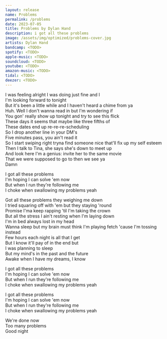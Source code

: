 ```yaml
---
layout: release
name: Problems
permalink: /problems
date: 2023-07-05
title: Problems by Dylan Hand
description: i got all these problems
image: /assets/img/optimized/problems-cover.jpg
artists: Dylan Hand
bandcamp: <TODO>
spotify: <TODO>
apple-music: <TODO>
soundcloud: <TODO>
youtube: <TODO>
amazon-music: <TODO>
tidal: <TODO>
deezer: <TODO>
---
```

I was feeling alright I was doing just fine and I  
I'm looking forward to tonight  
But it's been a little while and I haven't heard a chime from ya  
Huh. Well I don't wanna read in but I'm wondering if  
You gon' really show up tonight and try to see this flick  
These days it seems that maybe like three fifths of   
These dates end up re-re-re-scheduling   
So I drop another line in your DM's  
Five minutes pass, you ain't read it  
So I start swiping right tryna find someone nice that'll fix up my self esteem  
Then I talk to Tina, she says she's down to meet up  
And look here I'm a genius: invite her to the same movie  
That we were supposed to go to then we see ya  
Damn  

I got all these problems  
I'm hoping I can solve 'em now  
But when I run they're following me  
I choke when swallowing my problems yeah  

Got all these problems they weighing me down  
I tried squaring off with 'em but they staying 'round  
Promise I'ma keep rapping 'til I'm taking the crown  
But all the stress I ain't resting when I'm laying down  
I'm in bed always lost in my head  
Wanna sleep but my brain must think I'm playing fetch 'cause I'm tossing instead  
Few hours each night is all that I get  
But I know it'll pay of in the end but  
I was planning to sleep  
But my mind's in the past and the future  
Awake when I have my dreams, I know  

I got all these problems  
I'm hoping I can solve 'em now  
But when I run they're following me  
I choke when swallowing my problems yeah  

I got all these problems  
I'm hoping I can solve 'em now  
But when I run they're following me  
I choke when swallowing my problems yeah  

We're done now  
Too many problems  
Good night  
